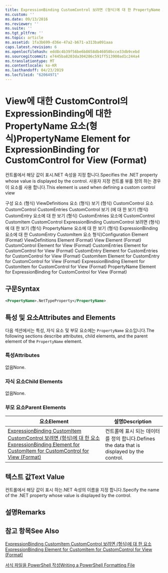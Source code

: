 ```yaml
---
title: ExpressionBinding CustomControl 보려면 (형식)에 대 한 PropertyName 요소 | Microsoft Docs
ms.custom: ''
ms.date: 09/13/2016
ms.reviewer: ''
ms.suite: ''
ms.tgt_pltfrm: ''
ms.topic: article
ms.assetid: 1fa3b699-d36e-47a2-b671-a313ba091aaa
caps.latest.revision: 6
ms.openlocfilehash: edd8c4b39f56be6b8658db46050bcce33db9cebd
ms.sourcegitcommit: e7445ba8203da304286c591ff513900ad1c244a4
ms.translationtype: MT
ms.contentlocale: ko-KR
ms.lasthandoff: 04/23/2019
ms.locfileid: "62064971"
---
```

# <a name="propertyname-element-for-expressionbinding-for-customcontrol-for-view-format"></a><span data-ttu-id="d1f88-102">View에 대한 CustomControl의 ExpressionBinding에 대한 PropertyName 요소(형식)</span><span class="sxs-lookup"><span data-stu-id="d1f88-102">PropertyName Element for ExpressionBinding for CustomControl for View (Format)</span></span>

<span data-ttu-id="d1f88-103">컨트롤에서 해당 값이 표시.NET 속성을 지정 합니다.</span><span class="sxs-lookup"><span data-stu-id="d1f88-103">Specifies the .NET property whose value is displayed by the control.</span></span> <span data-ttu-id="d1f88-104">사용자 지정 컨트롤 뷰를 정의 하는 경우이 요소를 사용 합니다.</span><span class="sxs-lookup"><span data-stu-id="d1f88-104">This element is used when defining a custom control view</span></span>

<span data-ttu-id="d1f88-105">구성 요소 (형식) ViewDefinitions 요소 (형식) 보기 (형식) CustomControl 요소 CustomControl CustomEntries CustomControl 보기 (에 대 한 보기 (형식) CustomEntry 요소에 대 한 보기 (형식) CustomEntries 요소에 CustomControl CustomItem CustomControl ExpressionBinding CustomControl 보려면 (형식)에 대 한 보기 (형식) PropertyName 요소에 대 한 보기 (형식) ExpressionBinding 요소에 대 한 CustomEntry CustomItem 요소 형식)</span><span class="sxs-lookup"><span data-stu-id="d1f88-105">Configuration Element (Format) ViewDefinitions Element (Format) View Element (Format) CustomControl Element for View (Format) CustomEntries Element for CustomControl for View (Format) CustomEntry Element for CustomEntries for CustomControl for View (Format) CustomItem Element for CustomEntry for CustomControl for View (Format) ExpressionBinding Element for CustomItem for CustomControl for View (Format) PropertyName Element for ExpressionBinding for CustomControl for View (Format)</span></span>

## <a name="syntax"></a><span data-ttu-id="d1f88-106">구문</span><span class="sxs-lookup"><span data-stu-id="d1f88-106">Syntax</span></span>

```xml
<PropertyName>.NetTypeProperty</PropertyName>
```

## <a name="attributes-and-elements"></a><span data-ttu-id="d1f88-107">특성 및 요소</span><span class="sxs-lookup"><span data-stu-id="d1f88-107">Attributes and Elements</span></span>

<span data-ttu-id="d1f88-108">다음 섹션에서는 특성, 자식 요소 및 부모 요소에는 `PropertyName` 요소입니다.</span><span class="sxs-lookup"><span data-stu-id="d1f88-108">The following sections describe attributes, child elements, and the parent element of the `PropertyName` element.</span></span>

### <a name="attributes"></a><span data-ttu-id="d1f88-109">특성</span><span class="sxs-lookup"><span data-stu-id="d1f88-109">Attributes</span></span>

<span data-ttu-id="d1f88-110">없음</span><span class="sxs-lookup"><span data-stu-id="d1f88-110">None.</span></span>

### <a name="child-elements"></a><span data-ttu-id="d1f88-111">자식 요소</span><span class="sxs-lookup"><span data-stu-id="d1f88-111">Child Elements</span></span>

<span data-ttu-id="d1f88-112">없음</span><span class="sxs-lookup"><span data-stu-id="d1f88-112">None.</span></span>

### <a name="parent-elements"></a><span data-ttu-id="d1f88-113">부모 요소</span><span class="sxs-lookup"><span data-stu-id="d1f88-113">Parent Elements</span></span>

|<span data-ttu-id="d1f88-114">요소</span><span class="sxs-lookup"><span data-stu-id="d1f88-114">Element</span></span>|<span data-ttu-id="d1f88-115">설명</span><span class="sxs-lookup"><span data-stu-id="d1f88-115">Description</span></span>|
|-------------|-----------------|
|[<span data-ttu-id="d1f88-116">ExpressionBinding CustomItem CustomControl 보려면 (형식)에 대 한 요소</span><span class="sxs-lookup"><span data-stu-id="d1f88-116">ExpressionBinding Element for CustomItem for CustomControl for View (Format)</span></span>](./expressionbinding-element-for-customitem-for-customcontrol-for-view-format.md)|<span data-ttu-id="d1f88-117">컨트롤에 표시 되는 데이터를 정의 합니다.</span><span class="sxs-lookup"><span data-stu-id="d1f88-117">Defines the data that is displayed by the control.</span></span>|

## <a name="text-value"></a><span data-ttu-id="d1f88-118">텍스트 값</span><span class="sxs-lookup"><span data-stu-id="d1f88-118">Text Value</span></span>

<span data-ttu-id="d1f88-119">컨트롤에서 해당 값이 표시 하는.NET 속성의 이름을 지정 합니다.</span><span class="sxs-lookup"><span data-stu-id="d1f88-119">Specify the name of the .NET property whose value is displayed by the control.</span></span>

## <a name="remarks"></a><span data-ttu-id="d1f88-120">설명</span><span class="sxs-lookup"><span data-stu-id="d1f88-120">Remarks</span></span>

## <a name="see-also"></a><span data-ttu-id="d1f88-121">참고 항목</span><span class="sxs-lookup"><span data-stu-id="d1f88-121">See Also</span></span>

[<span data-ttu-id="d1f88-122">ExpressionBinding CustomItem CustomControl 보려면 (형식)에 대 한 요소</span><span class="sxs-lookup"><span data-stu-id="d1f88-122">ExpressionBinding Element for CustomItem for CustomControl for View (Format)</span></span>](./expressionbinding-element-for-customitem-for-customcontrol-for-view-format.md)

[<span data-ttu-id="d1f88-123">서식 파일을 PowerShell 작성</span><span class="sxs-lookup"><span data-stu-id="d1f88-123">Writing a PowerShell Formatting File</span></span>](./writing-a-powershell-formatting-file.md)
